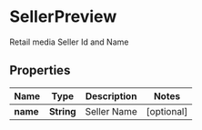 

# SellerPreview

Retail media Seller Id and Name

## Properties

| Name | Type | Description | Notes |
|------------ | ------------- | ------------- | -------------|
|**name** | **String** | Seller Name |  [optional] |




